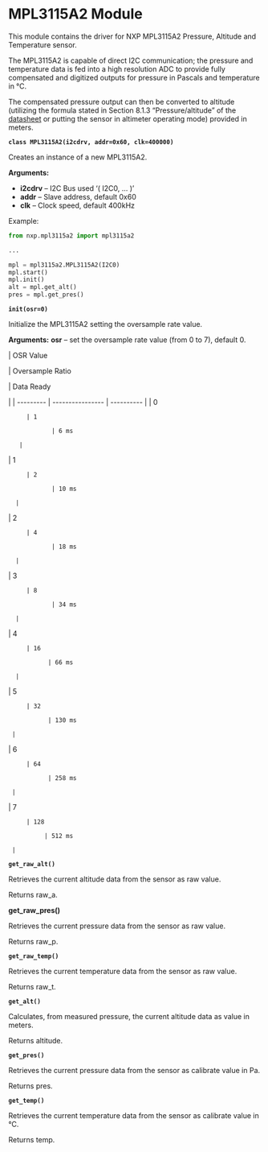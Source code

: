 # MPL3115A2 Module

This module contains the driver for NXP MPL3115A2 Pressure, Altitude and Temperature sensor.

The MPL3115A2 is capable of direct I2C communication; the pressure and temperature data is fed into a high resolution ADC to provide fully compensated and digitized outputs for pressure in Pascals and temperature in °C.

The compensated pressure output can then be converted to altitude (utilizing the formula stated in Section 8.1.3 “Pressure/altitude” of the [datasheet](http://www.nxp.com/assets/documents/data/en/data-sheets/MPL3115A2.pdf) or putting the sensor in altimeter operating mode) provided in meters.


**`class MPL3115A2(i2cdrv, addr=0x60, clk=400000)`**

Creates an instance of a new MPL3115A2.


**Arguments:**

    
-	**i2cdrv** – I2C Bus used ‘( I2C0, … )’
-	**addr** – Slave address, default 0x60
-	**clk** – Clock speed, default 400kHz


Example:

```py
from nxp.mpl3115a2 import mpl3115a2

...

mpl = mpl3115a2.MPL3115A2(I2C0)
mpl.start()
mpl.init()
alt = mpl.get_alt()
pres = mpl.get_pres()
```

**`init(osr=0)`**

Initialize the MPL3115A2 setting the oversample rate value.


**Arguments:** **osr** – set the oversample rate value (from 0 to 7), default 0.


| OSR Value

 | Oversample Ratio

 | Data Ready

 |
| --------- | ---------------- | ---------- |
| 0

         | 1

                | 6 ms

       |
| 1

         | 2

                | 10 ms

      |
| 2

         | 4

                | 18 ms

      |
| 3

         | 8

                | 34 ms

      |
| 4

         | 16

               | 66 ms

      |
| 5

         | 32

               | 130 ms

     |
| 6

         | 64

               | 258 ms

     |
| 7

         | 128

              | 512 ms

     |

**`get_raw_alt()`**

Retrieves the current altitude data from the sensor as raw value.

Returns raw_a.


**get_raw_pres()**

Retrieves the current pressure data from the sensor as raw value.

Returns raw_p.


**`get_raw_temp()`**

Retrieves the current temperature data from the sensor as raw value.

Returns raw_t.

**`get_alt()`**

Calculates, from measured pressure, the current altitude data as value in meters.

Returns altitude.


**`get_pres()`**

Retrieves the current pressure data from the sensor as calibrate value in Pa.

Returns pres.


**`get_temp()`**

Retrieves the current temperature data from the sensor as calibrate value in °C.

Returns temp.
<!--stackedit_data:
eyJoaXN0b3J5IjpbLTE1MDM0Mjg3MzBdfQ==
-->